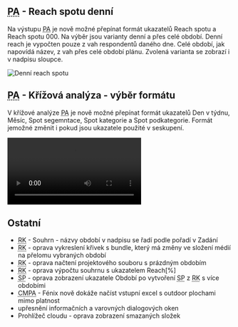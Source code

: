 ﻿---
categories: [fenix]
layout: fenix
---
## <abbr title="Postanalýza">PA</abbr> - Reach spotu denní
Na výstupu <abbr title="Postanalýza">PA</abbr> je nově možné přepínat formát ukazatelů Reach spotu a Reach spotu 000. Na výběr jsou varianty denní a přes celé období. Denní reach je vypočten pouze z vah respondentů daného dne. Celé období, jak napovídá název, z vah přes celé období plánu.  Zvolená varianta se zobrazí i v nadpisu sloupce.

![Denní reach spotu]({{site.url}}/data/Pareachspotudenní.PNG "Denní reach spotu")

## <abbr title="Postanalýza">PA</abbr> - Křížová analýza - výběr formátu

V křížové analýze <abbr title="Postanalýza">PA</abbr> je nově možné přepínat formát ukazatelů Den v týdnu, Měsíc, Spot segemntace, Spot kategorie a Spot podkategorie. Formát jemožné změnit i pokud jsou ukazatele použité v seskupení.

<video src="{{site.url}}/data/Pakrizovaformatukazatelu.mp4" type="video/mp4" controls>Formát ukazatelů v křížové analýze</video>


## Ostatní
<ul>
<li><abbr title="Reachové křivky">RK</abbr> - Souhrn - názvy období v nadpisu se řadí podle pořadí v Zadání</li>
<li><abbr title="Reachové křivky">RK</abbr> - oprava vykreslení křivek s bundle, který má změny ve složení médií na přelomu vybraných období</li>
<li><abbr title="Reachové křivky">RK</abbr> - oprava načtení projektového souboru s prázdným obdobím</li>
<li><abbr title="Reachové křivky">RK</abbr> - oprava výpočtu souhrnu s ukazatelem Reach[%]</li>
<li><abbr title="Strategický plán">SP</abbr> - oprava zobrazení ukazatele Období po vytvoření <abbr title="Strategický plán">SP</abbr> z <abbr title="Reachové křivky">RK</abbr> s více obdobími</li>
<li><abbr title="Crossmediální postanalýza">CMPA</abbr> - Fénix nově dokáže načíst vstupní excel s outdoor plochami mimo platnost</li>
<li>upřesnění informačních a varovných dialogových oken</li>
<li>Prohlížeč cloudu - oprava zobrazení smazaných složek</li>
</ul>
